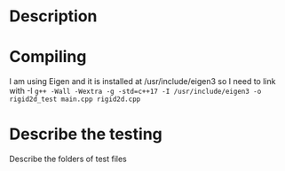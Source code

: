 # Description

# Compiling 
I am using Eigen and it is installed at /usr/include/eigen3 so I need to link with -I 
```g++ -Wall -Wextra -g -std=c++17 -I /usr/include/eigen3 -o rigid2d_test main.cpp rigid2d.cpp```



# Describe the testing 
Describe the folders of test files
